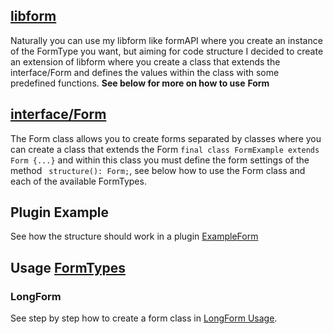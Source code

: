 ## [libform](https://github.com/ImperaZim/EasyLibrary/blob/development/src/internal/libform)
Naturally you can use my libform like formAPI where you create an instance of the FormType you want, but aiming for code structure I decided to create an extension of libform where you create a class that extends the interface/Form and defines the values within the class with some predefined functions.
__See below for more on how to use__ **Form**

## [interface/Form](https://github.com/ImperaZim/EasyLibrary/blob/development/src/library/interface/Form.php)
The Form class allows you to create forms separated by classes where you can create a class that extends the Form ``final class FormExample extends Form {...}`` and within this class you must define the form settings of the method `` structure(): Form;``, see below how to use the Form class and each of the available FormTypes.

## Plugin Example 
See how the structure should work in a plugin [ExampleForm](https://github.com/ImperaZim/EasyLibrary/blob/development/examples/PluginExample/src/ImperaZim/forms/ExampleForm.php)

## Usage [FormTypes](https://github.com/ImperaZim/EasyLibrary/blob/development/src/internal/libform/types)

### LongForm 
See step by step how to create a form class in [LongForm Usage](long_form_usage.md).